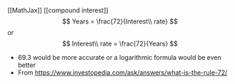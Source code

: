 [[MathJax]]
[[compound interest]]
$$
Years = \frac{72}{Interest\\ rate}
$$
or
$$
Interest\\ rate = \frac{72}{Years}
$$
- 69.3 would be more accurate or a logarithmic formula would be even better
- From https://www.investopedia.com/ask/answers/what-is-the-rule-72/